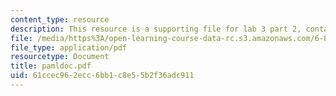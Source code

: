 ```yaml
---
content_type: resource
description: This resource is a supporting file for lab 3 part 2, contains PAML documentation.
file: /media/https%3A/open-learning-course-data-rc.s3.amazonaws.com/6-877j-computational-evolutionary-biology-fall-2005/61ccec962ecc6bb1c8e55b2f36adc911_pamldoc.pdf
file_type: application/pdf
resourcetype: Document
title: pamldoc.pdf
uid: 61ccec96-2ecc-6bb1-c8e5-5b2f36adc911
---
```

